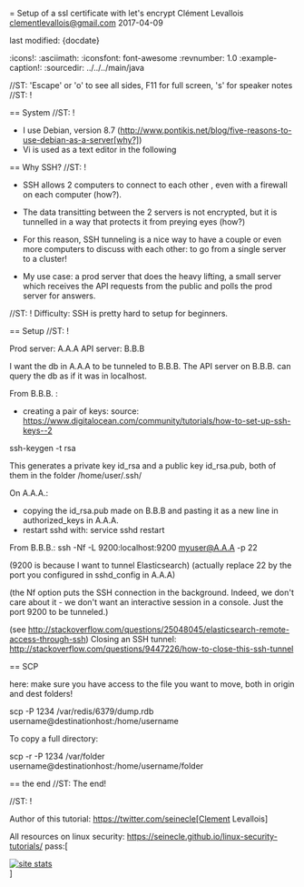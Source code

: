 = Setup of a ssl certificate with let's encrypt
Clément Levallois <clementlevallois@gmail.com>
2017-04-09

last modified: {docdate}

:icons!:
:asciimath:
:iconsfont:   font-awesome
:revnumber: 1.0
:example-caption!:
:sourcedir: ../../../main/java

//ST: 'Escape' or 'o' to see all sides, F11 for full screen, 's' for speaker notes
//ST: !

== System
//ST: !

- I use Debian, version 8.7 (http://www.pontikis.net/blog/five-reasons-to-use-debian-as-a-server[why?])
- Vi is used as a text editor in the following


== Why SSH?
//ST: !

- SSH allows 2 computers to connect to each other , even with a firewall on each computer (how?).
- The data transitting between the 2 servers is not encrypted, but it is tunnelled in a way that protects it from preying eyes (how?)
- For this reason, SSH tunneling is a nice way to have a couple or even more computers to discuss with each other: to go from a single server to a cluster!

- My use case: a prod server that does the heavy lifting, a small server which receives the API requests from the public and polls the prod server for answers.


//ST: !
Difficulty: SSH is pretty hard to setup for beginners.

== Setup
//ST: !

Prod server: A.A.A
API server: B.B.B

I want the db in A.A.A to be tunneled to B.B.B. The API server on B.B.B. can query the db as if it was in localhost.

From B.B.B. :
- creating a pair of keys:
source: https://www.digitalocean.com/community/tutorials/how-to-set-up-ssh-keys--2

 ssh-keygen -t rsa

This generates a private key id_rsa and a public key id_rsa.pub, both of them in the folder /home/user/.ssh/


On A.A.A.:
- copying the id_rsa.pub made on B.B.B and pasting it as a new line in authorized_keys in A.A.A.
- restart sshd with: service sshd restart

From B.B.B.:
ssh -Nf -L 9200:localhost:9200 myuser@A.A.A -p 22

(9200 is because I want to tunnel Elasticsearch)
(actually replace 22 by the port you configured in sshd_config in A.A.A)

(the Nf option puts the SSH connection in the background. Indeed, we don't care about it - we don't want an interactive session in a console. Just the port 9200 to be tunneled.)

(see http://stackoverflow.com/questions/25048045/elasticsearch-remote-access-through-ssh)
Closing an SSH tunnel:
http://stackoverflow.com/questions/9447226/how-to-close-this-ssh-tunnel

== SCP

here: make sure you have access to the file you want to move, both in origin and dest folders!

scp -P 1234 /var/redis/6379/dump.rdb username@destinationhost:/home/username

To copy a full directory:

scp -r -P 1234 /var/folder username@destinationhost:/home/username/folder


== the end
//ST: The end!

//ST: !

Author of this tutorial: https://twitter.com/seinecle[Clement Levallois]

All resources on linux security: https://seinecle.github.io/linux-security-tutorials/
pass:[    <!-- Start of StatCounter Code for Default Guide -->
    <script type="text/javascript">
        var sc_project = 11304288;
        var sc_invisible = 1;
        var sc_security = "4ace8383";
        var scJsHost = (("https:" == document.location.protocol) ?
            "https://secure." : "http://www.");
        document.write("<sc" + "ript type='text/javascript' src='" +
            scJsHost +
            "statcounter.com/counter/counter.js'></" + "script>");
    </script>
    <noscript><div class="statcounter"><a title="site stats"
    href="http://statcounter.com/" target="_blank"><img
    class="statcounter"
    src="//c.statcounter.com/11304288/0/4ace8383/1/" alt="site
    stats"></a></div></noscript>
    <!-- End of StatCounter Code for Default Guide -->]

